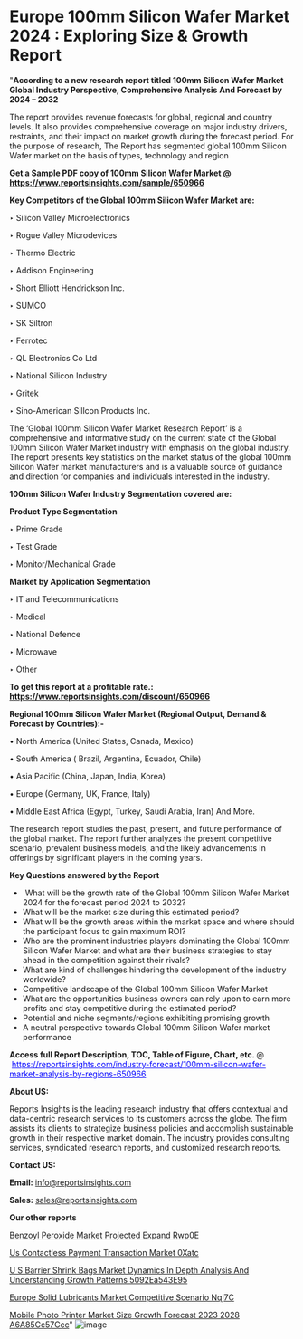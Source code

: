 # Europe 100mm Silicon Wafer Market 2024 : Exploring Size & Growth Report

"<strong>According to a new research report titled 100mm Silicon Wafer Market Global Industry Perspective, Comprehensive Analysis And Forecast by 2024 – 2032</strong>

The report provides revenue forecasts for global, regional and country levels. It also provides comprehensive coverage on major industry drivers, restraints, and their impact on market growth during the forecast period. For the purpose of research, The Report has segmented global 100mm Silicon Wafer market on the basis of types, technology and region

<strong>Get a Sample PDF copy of 100mm Silicon Wafer Market </strong><strong>@<a href=https://www.reportsinsights.com/sample/650966 style=color:#0000ff;> https://www.reportsinsights.com/sample/650966</a></strong></font>

<strong>Key Competitors of the Global 100mm Silicon Wafer Market are:</strong>

‣ Silicon Valley Microelectronics

‣ Rogue Valley Microdevices

‣ Thermo Electric

‣ Addison Engineering

‣ Short Elliott Hendrickson Inc.

‣ SUMCO

‣ SK Siltron

‣ Ferrotec

‣ QL Electronics Co Ltd

‣ National Silicon Industry

‣ Gritek

‣ Sino-American Sillcon Products Inc.

The ‘Global 100mm Silicon Wafer Market Research Report’ is a comprehensive and informative study on the current state of the Global 100mm Silicon Wafer Market industry with emphasis on the global industry. The report presents key statistics on the market status of the global 100mm Silicon Wafer market manufacturers and is a valuable source of guidance and direction for companies and individuals interested in the industry.

<strong>100mm Silicon Wafer Industry Segmentation covered are:</strong>

<strong>Product Type Segmentation</strong>

‣ Prime Grade

‣ Test Grade

‣ Monitor/Mechanical Grade

<strong>Market by Application Segmentation</strong>

‣ IT and Telecommunications

‣ Medical

‣ National Defence

‣ Microwave

‣ Other

<strong>To get this report at a profitable rate.: <a href=https://www.reportsinsights.com/discount/650966 style=color:#0000ff;>https://www.reportsinsights.com/discount/650966</a></strong></font>

<strong>Regional 100mm Silicon Wafer Market (Regional Output, Demand &amp; Forecast by Countries):-</strong>

• North America (United States, Canada, Mexico)

• South America ( Brazil, Argentina, Ecuador, Chile)

• Asia Pacific (China, Japan, India, Korea)

• Europe (Germany, UK, France, Italy)

• Middle East Africa (Egypt, Turkey, Saudi Arabia, Iran) And More.

The research report studies the past, present, and future performance of the global market. The report further analyzes the present competitive scenario, prevalent business models, and the likely advancements in offerings by significant players in the coming years.

<strong>Key Questions answered by the Report</strong>
<ul>
  <li> What will be the growth rate of the Global 100mm Silicon Wafer Market 2024 for the forecast period 2024 to 2032?</li>
  <li>What will be the market size during this estimated period?</li>
  <li>What will be the growth areas within the market space and where should the participant focus to gain maximum ROI?</li>
  <li>Who are the prominent industries players dominating the Global 100mm Silicon Wafer Market and what are their business strategies to stay ahead in the competition against their rivals?</li>
  <li>What are kind of challenges hindering the development of the industry worldwide?</li>
  <li>Competitive landscape of the Global 100mm Silicon Wafer Market</li>
  <li>What are the opportunities business owners can rely upon to earn more profits and stay competitive during the estimated period?</li>
  <li>Potential and niche segments/regions exhibiting promising growth</li>
  <li>A neutral perspective towards Global 100mm Silicon Wafer market performance</li>
</ul>
<strong>Access full Report Description, TOC, Table of Figure, Chart, etc. </strong>@  <a href=https://reportsinsights.com/industry-forecast/100mm-silicon-wafer-market-analysis-by-regions-650966 style=color:#0000ff;>https://reportsinsights.com/industry-forecast/100mm-silicon-wafer-market-analysis-by-regions-650966</a></font>

<strong><strong>About US</strong>:</strong>

Reports Insights is the leading research industry that offers contextual and data-centric research services to its customers across the globe. The firm assists its clients to strategize business policies and accomplish sustainable growth in their respective market domain. The industry provides consulting services, syndicated research reports, and customized research reports.

<strong>Contact US:</strong>

<p class=""""><b>Email:</b> <a href=mailto:info@reportsinsights.com>info@reportsinsights.com</a></p>
<p class=""""><b>Sales:</b> <a href=mailto:sales@reportsinsights.com>sales@reportsinsights.com</a></p>

<strong>Our other reports</strong>

<a href=https://www.linkedin.com/pulse/benzoyl-peroxide-market-projected-expand-rwp0e/>Benzoyl Peroxide Market Projected Expand Rwp0E</a>

<a href=https://www.linkedin.com/pulse/us-contactless-payment-transaction-market-0xatc/>Us Contactless Payment Transaction Market 0Xatc</a>

<a href=https://medium.com/@a86515711/u-s-barrier-shrink-bags-market-dynamics-in-depth-analysis-and-understanding-growth-patterns-5092ea543e95>U S Barrier Shrink Bags Market Dynamics In Depth Analysis And Understanding Growth Patterns 5092Ea543E95</a>

<a href=https://www.linkedin.com/pulse/europe-solid-lubricants-market-competitive-scenario-nqj7c/>Europe Solid Lubricants Market Competitive Scenario Nqj7C</a>

<a href=https://medium.com/@sakshideshmukh994/mobile-photo-printer-market-size-growth-forecast-2023-2028-a6a85cc57ccc>Mobile Photo Printer Market Size Growth Forecast 2023 2028 A6A85Cc57Ccc</a>"
![image](https://github.com/aanak123/RIMarketer1/assets/158471119/f00e3345-927f-4396-a6be-736ca6b6c92f)
